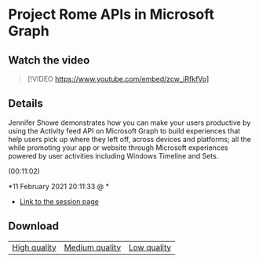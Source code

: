 # Project Rome APIs in Microsoft Graph 

## Watch the video
> [!VIDEO https://www.youtube.com/embed/zcw_iRfkfVo]

## Details

<p>Jennifer Showe demonstrates how you can make your users productive by using the Activity feed API on Microsoft Graph to build experiences that help users pick up where they left off, across devices and platforms; all the while promoting your app or website through Microsoft experiences powered by user activities including Windows Timeline and Sets.</p> (00:11:02)

*11 February 2021 20:11:33 @ *

- [Link to the session page](https://channel9.msdn.com/Events/Build/2018/THR5013)

## Download

||||
|:--:|:----:|:-:|
|[High quality](https://sec.ch9.ms/ch9/a279/83d95d3e-01ea-4241-a036-fe8a153fa279/THR5013_high.mp4)|[Medium quality](https://sec.ch9.ms/ch9/a279/83d95d3e-01ea-4241-a036-fe8a153fa279/THR5013_mid.mp4)|[Low quality](https://sec.ch9.ms/ch9/a279/83d95d3e-01ea-4241-a036-fe8a153fa279/THR5013.mp4)